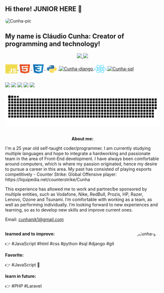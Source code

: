 ## Hi there! JUNIOR HERE 👋
<img alt="Cunha-pic" height="200" style="border-radius:50px;" src="https://i.gyazo.com/f8c9ec37a8e39e93471d12d223d31d7a.png">


## My name is Cláudio Cunha: Creator of programming and technology!
<div align="center">
  <a href="https://github.com/cunhanik">
  <img height="180em" src="https://github-readme-stats.vercel.app/api?username=cunhanik&show_icons=true&theme=dracula&include_all_commits=true&count_private=true"/>
  <img height="180em" src="https://github-readme-stats.vercel.app/api/top-langs/?username=cunhanik&layout=compact&langs_count=7&theme=dracula"/>
</div>
<div style="display: inline_block"><br>
  <img align="center" alt="Cunha-Js" height="30" width="40" src="https://raw.githubusercontent.com/devicons/devicon/master/icons/javascript/javascript-plain.svg">
  <img align="center" alt="Cunha-HTML" height="30" width="40" src="https://raw.githubusercontent.com/devicons/devicon/master/icons/html5/html5-original.svg">
  <img align="center" alt="Cunha-CSS" height="30" width="40" src="https://raw.githubusercontent.com/devicons/devicon/master/icons/css3/css3-original.svg">
  <img align="center" alt="Cunha-Python" height="30" width="40" src="https://raw.githubusercontent.com/devicons/devicon/master/icons/python/python-original.svg">
  <img align="center" alt="Cunha-django" height="30" width="40" src="https://cdn.jsdelivr.net/gh/devicons/devicon/icons/django/django-plain-wordmark.svg">
  <img align="center" alt="Cunha-React" height="30" width="40" src="https://raw.githubusercontent.com/devicons/devicon/master/icons/react/react-original.svg">
  <img align="center" alt="Cunha-sql" height="30" width="40" src="https://cdn.jsdelivr.net/gh/devicons/devicon/icons/microsoftsqlserver/microsoftsqlserver-plain-wordmark.svg">
</div>
  
  ##
 
<div> 
  <a href="https://www.youtube.com/c/ClaudioCunha10" target="_blank"><img src="https://img.shields.io/badge/YouTube-FF0000?style=for-the-badge&logo=youtube&logoColor=white" target="_blank"></a>
  <a href="https://www.instagram.com/cunha_csgo/" target="_blank"><img src="https://img.shields.io/badge/-Instagram-%23E4405F?style=for-the-badge&logo=instagram&logoColor=white" target="_blank"></a>
 	<a href="https://www.twitch.tv/cunha_csgo" target="_blank"><img src="https://img.shields.io/badge/Twitch-9146FF?style=for-the-badge&logo=twitch&logoColor=white" target="_blank"></a>
  <a href = "mailto:cunhanik1@gmail.com"><img src="https://img.shields.io/badge/-Gmail-%23333?style=for-the-badge&logo=gmail&logoColor=white" target="_blank"></a>
  <a href="https://www.linkedin.com/in/claudio-nogueira-da-cunha-40390120b/" target="_blank"><img src="https://img.shields.io/badge/-LinkedIn-%230077B5?style=for-the-badge&logo=linkedin&logoColor=white" target="_blank"></a> 
 
  ![Snake animation](https://github.com/cunhanik/cunhanik/blob/output/github-contribution-grid-snake.svg)
 ##
 
 <p align="center">
  <strong>About me:</strong
 </p>
 <p>
  I'm a 25 year old self-taught coder/programmer. I am currently studying multiple languages and hope to integrate a hardworking and passionate team in the area of Front-End development.
I have always been comfortable around computers, which is where my passion originated, hence my desire to pursue a career in this area.
My past has consisted of playing esports competitively - Counter Strike: Global Offensive player: https://liquipedia.net/counterstrike/Cunha

This experience has allowed me to work and partner/be sponsored by multiple entities, such as Vodafone, Nike, RedBull, Prozis, HP, Razer, Lenovo, Ozone and Tsunami.
I’m comfortable with working as a team, as well as performing individually. I’m looking forward to new experiences and learning, so as to develop new skills and improve current ones.

Email: cunhanik1@gmail.com

##
<div>
<img align="right" alt="Cunha-pic" height="200" style="border-radius:50px;" src="https://i.gyazo.com/29a0c8c798321cb06aa9cb36c41af592.jpg">

<strong>learned and to improve:</strong>

👉 #JavaScript
#html
#css
#python
#sql
#django
#git

<strong>Favorite:</strong>

👉 #JavaScript 🤍

<strong>learn in future:</strong>

👉 #PHP
#Laravel
</div>
 
 ##

